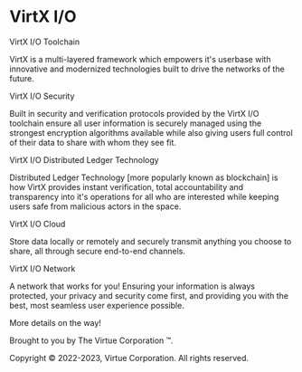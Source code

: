 # VirtX I/O

VirtX I/O Toolchain

VirtX is a multi-layered framework which empowers it's userbase with innovative and modernized technologies built to drive the networks of the future.

VirtX I/O Security

Built in security and verification protocols provided by the VirtX I/O toolchain ensure all user information is securely managed using the strongest encryption algorithms available while also giving users full control of their data to share with whom they see fit.

VirtX I/O Distributed Ledger Technology 

Distributed Ledger Technology [more popularly known as blockchain] is how VirtX provides instant verification, total accountability and transparency into it's operations for all who are interested while keeping users safe from malicious actors in the space.

VirtX I/O Cloud

Store data locally or remotely and securely transmit anything
you choose to share, all through secure end-to-end channels.

VirtX I/O Network

A network that works for you! Ensuring your information is
always protected, your privacy and security come first, and 
providing you with the best, most seamless user experience possible.

More details on the way!

Brought to you by The Virtue Corporation ™️.

Copyright ©️ 2022-2023, Virtue Corporation. All rights reserved. 

